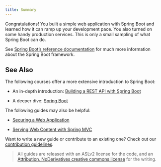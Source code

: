 ```yaml
---
title: Summary
---
```


Congratulations! You built a simple web application with Spring Boot and
learned how it can ramp up your development pace. You also turned on
some handy production services. This is only a small sampling of what
Spring Boot can do.

See [Spring Boot’s reference
documentation](http://docs.spring.io/spring-boot/docs/current/reference/htmlsingle)
for much more information about the Spring Boot framework.

## See Also

The following courses offer a more extensive introduction to Spring
Boot:

- An in-depth introduction: [Building a REST API with Spring
  Boot](https://spring.academy/courses/building-a-rest-api-with-spring-boot)

- A deeper dive: [Spring
  Boot](https://spring.academy/courses/spring-boot)

The following guides may also be helpful:

- [Securing a Web
  Application](https://spring.io/guides/gs/securing-web/)

- [Serving Web Content with Spring
  MVC](https://spring.io/guides/gs/serving-web-content/)

Want to write a new guide or contribute to an existing one? Check out
our [contribution
guidelines](https://github.com/spring-guides/getting-started-guides/wiki).

> All guides are released with an ASLv2 license for the code, and an
> [Attribution, NoDerivatives creative commons
> license](http://creativecommons.org/licenses/by-nd/3.0/) for the
> writing.
